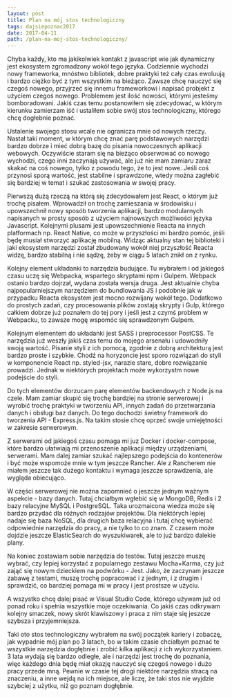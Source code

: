 ```yaml
---
layout: post
title: Plan na mój stos technologiczny
tags: dajsiepoznac2017
date: 2017-04-11
path: /plan-na-moj-stos-technologiczny/
---
```


Chyba każdy, kto ma jakikolwiek kontakt z javascript wie jak dynamiczny jest ekosystem zgromadzony wokół tego języka. Codziennie wychodzi nowy frameworka, mnóstwo bibliotek, dobre praktyki też cały czas ewoluują i bardzo ciężko być z tym wszystkim na bieżąco. Zawsze chcę nauczyć się czegoś nowego, przyjrzeć się innemu frameworkowi i napisać probjekt z użyciem czegoś nowego. Problemem jest ilość nowości, którymi jesteśmy bomboradowani. Jakiś czas temu postanowiłem się zdecydować, w którym kierunku zamierzam iść i ustaliłem sobie swój stos technologiczny, którego chcę dogłebnie poznać.

<!--more-->

Ustalenie swojego stosu wcale nie ogranicza mnie od nowych rzeczy. Nastał taki moment, w którym chcę znać parę podstawowych narzędzi bardzo dobrze i mieć dobrą bazę do pisania nowoczesnych aplikacji webowych. Oczywiście staram się na bieżąco obserwować co nowego wychodzi, czego inni zaczynają używać, ale już nie mam zamiaru zaraz skakać na coś nowego, tylko z powodu tego, że to jest nowe. Jeśli coś przynosi sporą wartość, jest stabilne i sprawdzone, wtedy można zagłebić się bardziej w temat i szukać zastosowania w swojej pracy.

Pierwszą dużą rzeczą na którą się zdecydowałem jest React, o którym już trochę pisałem. Wprowadził on trochę zamieszania w środowisku i upowszechnił nowy sposób tworzenia aplikacji, bardzo modularnych napisanych w prosty sposób z użyciem najnowszych możliwości języka Javascript. Kolejnymi plusami jest upowszechnienie Reacta na innych platformach np. React Native, co może w przyszłości mi bardzo pomóc, jeśli będę musiał stworzyć aplikację mobilną. Widząc aktualny stan tej biblioteki i jaki ekosystem narzędzi został zbudowany wokół niej przyszłość Reacta widzę, bardzo stabilną i nie sądzę, żeby w ciągu 5 latach znikł on z rynku.

Kolejny element układanki to narzędzia budujące. Tu wybrałem i od jakiegoś czasu uczę się Webpacka, wspartego skryptami npm i Gulpem. Webpack ostanio bardzo dojrzał, wydana została wersja druga. Jest aktualnie chyba najpopularniejszym narzędziem do bundlowania JS i podobnie jak w przypadku Reacta ekosystem jest mocno rozwijany wokół tego. Dodatkowo do prostych zadań, czy procesowania plików zostają skrypty i Gulp, którego całkiem dobrze już poznałem do tej pory i jeśli jest z czymś problem w Webpacku, to zawsze mogę wspomóc się sprawdzonym Gulpem.

Kolejnym elementem do układanki jest SASS i preprocessor PostCSS. Te narzędzia już weszły jakiś czas temu do mojego arsenału i udowodniły swoją wartość. Pisanie styli z ich pomocą, zgodnie z dobrą architekturą jest bardzo proste i szybkie. Chodź na horyzoncie jest sporo rozwiązań do styli w komponencie React np. styled-jsx, narazie stare, dobre rozwiązanie prowadzi. Jednak w niektórych projektach może wykorzystm nowe podejście do styli.

Do tych elementów dorzucam parę elementów backendowych z Node.js na czele. Mam zamiar skupić się trochę bardziej na stronie serwerowej i wyrobić trochę praktyki w tworzeniu API, innych zadań do przetwarzania danych i obsługi baz danych. Do tego dochodzi świetny framework do tworzenia API - Express.js. Na takim stosie chcę oprzeć swoje umiejętności w zakresie serwerowym.

Z serwerami od jakiegoś czasu pomaga mi juz Docker i docker-compose, które bardzo ułatwiają mi przenoszenie aplikacji między urządzeniami, serwerami. Mam dalej zamiar szukać najlepszego podejścia do kontenerów i być może wspomoże mnie w tym jeszcze Rancher. Ale z Rancherem nie miałem jeszcze tak dużego kontaktu i wymaga jeszcze sprawdzenia, ale wygląda obiecująco.

W części serwerowej nie można zapomnieć o jeszcze jednym ważnym aspekcie - bazy danych. Tutaj chciałbym wgłebić się w MongoDB, Redis i 2 bazy relacyjne MySQL i PostgreSQL. Taka urozmaicona wiedza może się bardzo przydać dla różnych rodzajów projektów. Dla niektórych lepiej nadaje się baza NoSQL, dla drugich baza relacyjna i tutaj chcę wybierać odpowiednie narzędzia do pracy, a nie tylko to co znam. Z czasem może dojdzie jeszcze ElasticSearch do wyszukiwarek, ale to już bardzo dalekie plany.

Na koniec zostawiam sobie narzędzia do testów. Tutaj jeszcze muszę wybrać, czy lepiej korzystać z popularnego zestawu Mocha+Karma, czy już zająć się nowym dzieckiem na podwórku - Jest. Jako, że zaczynam jeszcze zabawę z testami, muszę trochę popracować i z jednym, i z drugim i sprawdzić, co bardziej pomaga mi w pracy i jest prostsze w użyciu.

A wszystko chcę dalej pisać w Visual Studio Code, którego używam już od ponad roku i spełnia wszystkie moje oczekiwania. Co jakiś czas odkrywam kolejny smaczek, nowy skrót klawiszowy i praca z nim staje się jeszcze szybsza i przyjemniejsza.

Taki oto stos technologiczny wybrałem na swój początek kariery i zobaczę, jak wypadnie mój plan po 3 latach, bo w takim czasie chciałbym poznać te wszystkie narzędzia dogłębnie i zrobić kilka aplikacji z ich wykorzystaniem. 3 lata wydają się bardzo odległe, ale i narzędzi jest trochę do poznania, więc każdego dnia będę miał okazję nauczyć się czegoś nowego i dużo pracy przede mną. Pewnie w czasie tej drogi niektóre narzędzia stracą na znaczeniu, a inne wejdą na ich miejsce, ale liczę, że taki stos nie wyjdzie szybciej z użytku, niż go poznam dogłębnie.
